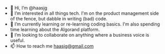 - 👋 Hi, I’m @haasjg
- 👀 I’m interested in all things tech. I'm on the product management side of the fence, but dabble in writing (bad) code.
- 🌱 I’m currently learning or re-learning coding basics. I'm also spending time learning about the Algorand platform.
- 💞️ I’m looking to collaborate on anything where a business voice is useful. 
- 📫 How to reach me haasjg@gmail.com


